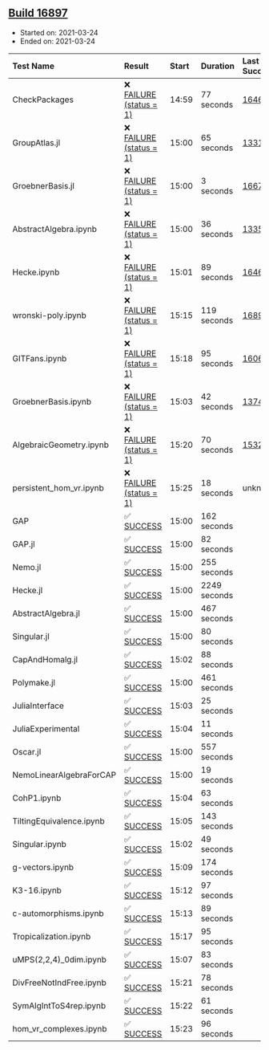 ## [Build 16897](https://oscarci.mathematik.uni-kl.de/job/oscar/16897/)

* Started on: 2021-03-24
* Ended on: 2021-03-24

| Test Name    | Result | Start | Duration | Last Success | First Failure |
|:-------------|:-------|:------|:---------|:-------------|:--------------|
| CheckPackages | ❌ [FAILURE (status = 1)](https://oscarci.mathematik.uni-kl.de/job/oscar/16897/artifact/logs/build-16897/CheckPackages.log) | 14:59 | 77 seconds | [16463](https://oscarci.mathematik.uni-kl.de/job/oscar/16463/) | [16464](https://oscarci.mathematik.uni-kl.de/job/oscar/16464/) |
| GroupAtlas.jl | ❌ [FAILURE (status = 1)](https://oscarci.mathematik.uni-kl.de/job/oscar/16897/artifact/logs/build-16897/GroupAtlas.jl.log) | 15:00 | 65 seconds | [13311](https://oscarci.mathematik.uni-kl.de/job/oscar/13311/) | [13312](https://oscarci.mathematik.uni-kl.de/job/oscar/13312/) |
| GroebnerBasis.jl | ❌ [FAILURE (status = 1)](https://oscarci.mathematik.uni-kl.de/job/oscar/16897/artifact/logs/build-16897/GroebnerBasis.jl.log) | 15:00 | 3 seconds | [16676](https://oscarci.mathematik.uni-kl.de/job/oscar/16676/) | [16677](https://oscarci.mathematik.uni-kl.de/job/oscar/16677/) |
| AbstractAlgebra.ipynb | ❌ [FAILURE (status = 1)](https://oscarci.mathematik.uni-kl.de/job/oscar/16897/artifact/logs/build-16897/AbstractAlgebra.ipynb.log) | 15:00 | 36 seconds | [13355](https://oscarci.mathematik.uni-kl.de/job/oscar/13355/) | [13356](https://oscarci.mathematik.uni-kl.de/job/oscar/13356/) |
| Hecke.ipynb | ❌ [FAILURE (status = 1)](https://oscarci.mathematik.uni-kl.de/job/oscar/16897/artifact/logs/build-16897/Hecke.ipynb.log) | 15:01 | 89 seconds | [16463](https://oscarci.mathematik.uni-kl.de/job/oscar/16463/) | [16464](https://oscarci.mathematik.uni-kl.de/job/oscar/16464/) |
| wronski-poly.ipynb | ❌ [FAILURE (status = 1)](https://oscarci.mathematik.uni-kl.de/job/oscar/16897/artifact/logs/build-16897/wronski-poly.ipynb.log) | 15:15 | 119 seconds | [16894](https://oscarci.mathematik.uni-kl.de/job/oscar/16894/) | [16895](https://oscarci.mathematik.uni-kl.de/job/oscar/16895/) |
| GITFans.ipynb | ❌ [FAILURE (status = 1)](https://oscarci.mathematik.uni-kl.de/job/oscar/16897/artifact/logs/build-16897/GITFans.ipynb.log) | 15:18 | 95 seconds | [16068](https://oscarci.mathematik.uni-kl.de/job/oscar/16068/) | [16069](https://oscarci.mathematik.uni-kl.de/job/oscar/16069/) |
| GroebnerBasis.ipynb | ❌ [FAILURE (status = 1)](https://oscarci.mathematik.uni-kl.de/job/oscar/16897/artifact/logs/build-16897/GroebnerBasis.ipynb.log) | 15:03 | 42 seconds | [13748](https://oscarci.mathematik.uni-kl.de/job/oscar/13748/) | [13749](https://oscarci.mathematik.uni-kl.de/job/oscar/13749/) |
| AlgebraicGeometry.ipynb | ❌ [FAILURE (status = 1)](https://oscarci.mathematik.uni-kl.de/job/oscar/16897/artifact/logs/build-16897/AlgebraicGeometry.ipynb.log) | 15:20 | 70 seconds | [15322](https://oscarci.mathematik.uni-kl.de/job/oscar/15322/) | [15323](https://oscarci.mathematik.uni-kl.de/job/oscar/15323/) |
| persistent_hom_vr.ipynb | ❌ [FAILURE (status = 1)](https://oscarci.mathematik.uni-kl.de/job/oscar/16897/artifact/logs/build-16897/persistent_hom_vr.ipynb.log) | 15:25 | 18 seconds | unknown | unknown |
| GAP | ✅ [SUCCESS](https://oscarci.mathematik.uni-kl.de/job/oscar/16897/artifact/logs/build-16897/GAP.log) | 15:00 | 162 seconds |  |  |
| GAP.jl | ✅ [SUCCESS](https://oscarci.mathematik.uni-kl.de/job/oscar/16897/artifact/logs/build-16897/GAP.jl.log) | 15:00 | 82 seconds |  |  |
| Nemo.jl | ✅ [SUCCESS](https://oscarci.mathematik.uni-kl.de/job/oscar/16897/artifact/logs/build-16897/Nemo.jl.log) | 15:00 | 255 seconds |  |  |
| Hecke.jl | ✅ [SUCCESS](https://oscarci.mathematik.uni-kl.de/job/oscar/16897/artifact/logs/build-16897/Hecke.jl.log) | 15:00 | 2249 seconds |  |  |
| AbstractAlgebra.jl | ✅ [SUCCESS](https://oscarci.mathematik.uni-kl.de/job/oscar/16897/artifact/logs/build-16897/AbstractAlgebra.jl.log) | 15:00 | 467 seconds |  |  |
| Singular.jl | ✅ [SUCCESS](https://oscarci.mathematik.uni-kl.de/job/oscar/16897/artifact/logs/build-16897/Singular.jl.log) | 15:00 | 80 seconds |  |  |
| CapAndHomalg.jl | ✅ [SUCCESS](https://oscarci.mathematik.uni-kl.de/job/oscar/16897/artifact/logs/build-16897/CapAndHomalg.jl.log) | 15:02 | 88 seconds |  |  |
| Polymake.jl | ✅ [SUCCESS](https://oscarci.mathematik.uni-kl.de/job/oscar/16897/artifact/logs/build-16897/Polymake.jl.log) | 15:00 | 461 seconds |  |  |
| JuliaInterface | ✅ [SUCCESS](https://oscarci.mathematik.uni-kl.de/job/oscar/16897/artifact/logs/build-16897/JuliaInterface.log) | 15:03 | 25 seconds |  |  |
| JuliaExperimental | ✅ [SUCCESS](https://oscarci.mathematik.uni-kl.de/job/oscar/16897/artifact/logs/build-16897/JuliaExperimental.log) | 15:04 | 11 seconds |  |  |
| Oscar.jl | ✅ [SUCCESS](https://oscarci.mathematik.uni-kl.de/job/oscar/16897/artifact/logs/build-16897/Oscar.jl.log) | 15:00 | 557 seconds |  |  |
| NemoLinearAlgebraForCAP | ✅ [SUCCESS](https://oscarci.mathematik.uni-kl.de/job/oscar/16897/artifact/logs/build-16897/NemoLinearAlgebraForCAP.log) | 15:00 | 19 seconds |  |  |
| CohP1.ipynb | ✅ [SUCCESS](https://oscarci.mathematik.uni-kl.de/job/oscar/16897/artifact/logs/build-16897/CohP1.ipynb.log) | 15:04 | 63 seconds |  |  |
| TiltingEquivalence.ipynb | ✅ [SUCCESS](https://oscarci.mathematik.uni-kl.de/job/oscar/16897/artifact/logs/build-16897/TiltingEquivalence.ipynb.log) | 15:05 | 143 seconds |  |  |
| Singular.ipynb | ✅ [SUCCESS](https://oscarci.mathematik.uni-kl.de/job/oscar/16897/artifact/logs/build-16897/Singular.ipynb.log) | 15:02 | 49 seconds |  |  |
| g-vectors.ipynb | ✅ [SUCCESS](https://oscarci.mathematik.uni-kl.de/job/oscar/16897/artifact/logs/build-16897/g-vectors.ipynb.log) | 15:09 | 174 seconds |  |  |
| K3-16.ipynb | ✅ [SUCCESS](https://oscarci.mathematik.uni-kl.de/job/oscar/16897/artifact/logs/build-16897/K3-16.ipynb.log) | 15:12 | 97 seconds |  |  |
| c-automorphisms.ipynb | ✅ [SUCCESS](https://oscarci.mathematik.uni-kl.de/job/oscar/16897/artifact/logs/build-16897/c-automorphisms.ipynb.log) | 15:13 | 89 seconds |  |  |
| Tropicalization.ipynb | ✅ [SUCCESS](https://oscarci.mathematik.uni-kl.de/job/oscar/16897/artifact/logs/build-16897/Tropicalization.ipynb.log) | 15:17 | 95 seconds |  |  |
| uMPS(2,2,4)_0dim.ipynb | ✅ [SUCCESS](https://oscarci.mathematik.uni-kl.de/job/oscar/16897/artifact/logs/build-16897/uMPS-2-2-4-_0dim.ipynb.log) | 15:07 | 83 seconds |  |  |
| DivFreeNotIndFree.ipynb | ✅ [SUCCESS](https://oscarci.mathematik.uni-kl.de/job/oscar/16897/artifact/logs/build-16897/DivFreeNotIndFree.ipynb.log) | 15:21 | 78 seconds |  |  |
| SymAlgIntToS4rep.ipynb | ✅ [SUCCESS](https://oscarci.mathematik.uni-kl.de/job/oscar/16897/artifact/logs/build-16897/SymAlgIntToS4rep.ipynb.log) | 15:22 | 61 seconds |  |  |
| hom_vr_complexes.ipynb | ✅ [SUCCESS](https://oscarci.mathematik.uni-kl.de/job/oscar/16897/artifact/logs/build-16897/hom_vr_complexes.ipynb.log) | 15:23 | 96 seconds |  |  |
